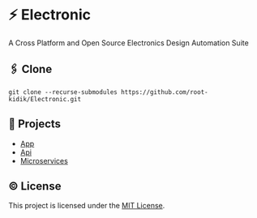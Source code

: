 # ⚡ Electronic
A Cross Platform and Open Source Electronics Design Automation Suite

## 🖇️ Clone
```
git clone --recurse-submodules https://github.com/root-kidik/Electronic.git
```

## 📖 Projects
- [App](app)
- [Api](api)
- [Microservices](microservices)

## ©️ License
This project is licensed under the [MIT License](http://opensource.org/licenses/MIT).

